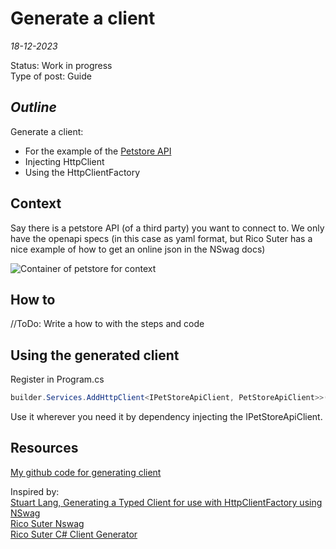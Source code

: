 # Generate a client
*18-12-2023*

Status: Work in progress  
Type of post: Guide



## *Outline*

Generate a client:

- For the example of the [Petstore API](https://editor.swagger.io/)
- Injecting HttpClient
- Using the HttpClientFactory

## Context

Say there is a petstore API (of a third party) you want to connect to. 
We only have the openapi specs (in this case as yaml format, but Rico Suter has a nice example of how to get an online json in the NSwag docs)

![Container of petstore for context](/assets/images/generateclient/container.svg "Context in container")

## How to

//ToDo: Write a how to with the steps and code

## Using the generated client

Register in Program.cs

```cs
builder.Services.AddHttpClient<IPetStoreApiClient, PetStoreApiClient>>(c => c.BaseAddress = new Uri("https://petstore.swagger.io/v2/"));
```

Use it wherever you need it by dependency injecting the IPetStoreApiClient.



## Resources

[My github code for generating client](https://github.com/HelmerDenDekker/helmer.helper.clientgenerator)  

Inspired by:  
[Stuart Lang, Generating a Typed Client for use with HttpClientFactory using NSwag](https://stu.dev/generating-typed-client-for-httpclientfactory-with-nswag/)  
[Rico Suter Nswag](https://github.com/RicoSuter/NSwag)  
[Rico Suter C# Client Generator](https://github.com/RicoSuter/NSwag/wiki/CSharpClientGenerator)  
